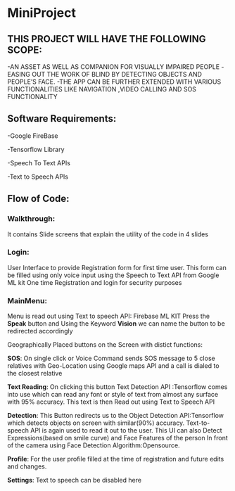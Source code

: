# MiniProject
## THIS PROJECT WILL HAVE THE FOLLOWING SCOPE:
-AN ASSET AS WELL AS COMPANION FOR VISUALLY IMPAIRED PEOPLE
-EASING OUT THE WORK OF BLIND BY  DETECTING OBJECTS AND PEOPLE’S FACE.
-THE APP CAN BE FURTHER EXTENDED WITH VARIOUS FUNCTIONALITIES LIKE NAVIGATION ,VIDEO CALLING AND SOS FUNCTIONALITY 

## Software Requirements:

-Google FireBase

-Tensorflow Library

-Speech To Text APIs

-Text to Speech APIs

## Flow of Code:
### Walkthrough:
It contains Slide screens that explain the utility of the code in 4 slides

### Login:
User Interface to provide Registration form for first time user.
This form can be filled using only voice input using the Speech to Text API from Google ML kit
One time Registration and login for security purposes

### MainMenu:
Menu is read out using Text to speech API: Firebase ML KIT
Press the __Speak__ button and Using the Keyword __Vision__ we can name the button to be redirected accordingly

Geographically Placed buttons on the Screen with distict functions:

__SOS__: On single click or Voice Command sends SOS message to 5 close relatives with Geo-Location using Google maps API and a call is dialed to the closest relative

__Text Reading__: On clicking this button Text Detection API :Tensorflow comes into use which can read any font or style of text from almost any surface with 95% accuracy. This text is then Read out using Text to Speech API 

__Detection__: This Button redirects us to the Object Detection API:Tensorflow which detects objects on screen with similar(90%) accuracy.
Text-to-speech API is again used to read it out to the user.
This UI can also Detect Expressions(based on smile curve) and Face Features of the person In front of the camera using Face Detection Algorithm:Opensource.

__Profile__: For the user profile filled at the time of registration and future edits and changes. 

__Settings__: Text to speech can be disabled here





